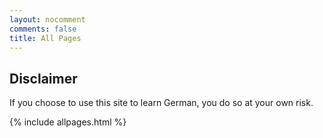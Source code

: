 ```yaml
---
layout: nocomment
comments: false
title: All Pages
---
```

## Disclaimer

If you choose to use this site to learn German, you do so at your own risk.

{% include allpages.html %}
